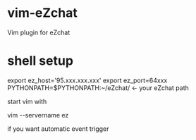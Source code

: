 # vim-eZchat
Vim plugin for eZchat

# shell setup
export ez_host='95.xxx.xxx.xxx'
export ez_port=64xxx
PYTHONPATH=$PYTHONPATH:~/eZchat/  <- your eZchat path


start vim with

vim --servername ez

if you want automatic event trigger
